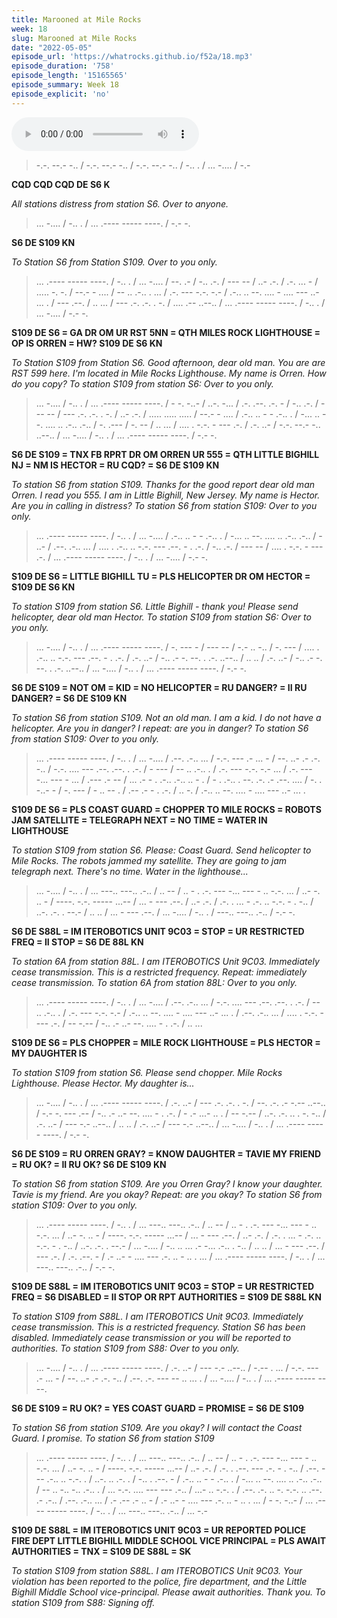 ```yaml
---
title: Marooned at Mile Rocks
week: 18
slug: Marooned at Mile Rocks
date: "2022-05-05"
episode_url: 'https://whatrocks.github.io/f52a/18.mp3'
episode_duration: '758'
episode_length: '15165565'
episode_summary: Week 18
episode_explicit: 'no'
---
```


<audio controls="controls">
  <source type="audio/mp3" src="https://whatrocks.github.io/f52a/18.mp3"></source>
</audio>

> -.-. --.- -.. / -.-. --.- -.. / -.-. --.- -.. / -.. . / ... -.... / -.-

**CQD CQD CQD DE S6 K**

*All stations distress from station S6. Over to anyone.*


> ... -.... / -.. . / ... .---- ----- ----. / -.- -.

**S6 DE S109 KN**

*To Station S6 from Station S109. Over to you only.*

> ... .---- ----- ----. / -.. . / ... -.... / --. .- / -.. .-. / --- -- / ..- .-. / .-. ... - / ..... -. -. / --.- - .... / -- .. .-.. . ... / .-. --- -.-. -.- / .-.. .. --. .... - .... --- ..- ... . / --- .--. / .. ... / --- .-. .-. . -. / .... .-- ..--.. / ... .---- ----- ----. / -.. . / ... -.... / -.- -.

**S109 DE S6 = GA DR OM UR RST 5NN = QTH MILES ROCK LIGHTHOUSE = OP IS ORREN = HW? S109 DE S6 KN**

*To Station S109 from Station S6.
Good afternoon, dear old man. You are are RST 599 here.
I'm located in Mile Rocks Lighthouse.
My name is Orren.
How do you copy?
To station S109 from station S6: Over to you only.*

> ... -.... / -.. . / ... .---- ----- ----. / - -. -..- / ..-. -... / .-. .--. .-. - / -.. .-. / --- -- / --- .-. .-. . -. / ..- .-. / ..... ..... ..... / --.- - .... / .-.. .. - - .-.. . / -... .. --. .... .. .-.. .-.. / -. .--- / -. -- / .. ... / .... . -.-. - --- .-. / .-. ..- / -.-. --.- -.. ..--.. / ... -.... / -.. . / ... .---- ----- ----. / -.- -.

**S6 DE S109 = TNX FB RPRT DR OM ORREN UR 555 = QTH LITTLE BIGHILL NJ = NM IS HECTOR = RU CQD? = S6 DE S109 KN**

*To station S6 from station S109.
Thanks for the good report dear old man Orren. I read you 555.
I am in Little Bighill, New Jersey.
My name is Hector.
Are you in calling in distress?
To station S6 from station S109: Over to you only.*

> ... .---- ----- ----. / -.. . / ... -.... / .-.. .. - - .-.. . / -... .. --. .... .. .-.. .-.. / - ..- / .--. .-.. ... / .... . .-.. .. -.-. --- .--. - . .-. / -.. .-. / --- -- / .... . -.-. - --- .-. / ... .---- ----- ----. / -.. . / ... -.... / -.- -.

**S109 DE S6 = LITTLE BIGHILL TU = PLS HELICOPTER DR OM HECTOR = S109 DE S6 KN**

*To station S109 from station S6.
Little Bighill - thank you!
Please send helicopter, dear old man Hector.
To station S109 from station S6: Over to you only.*

> ... -.... / -.. . / ... .---- ----- ----. / -. --- - / --- -- / -.- .. -.. / -. --- / .... . .-.. .. -.-. --- .--. - . .-. / .-. ..- / -.. .- -. --. . .-. ..--.. / .. .. / .-. ..- / -.. .- -. --. . .-. ..--.. / ... -.... / -.. . / ... .---- ----- ----. / -.- -.

**S6 DE S109 = NOT OM = KID = NO HELICOPTER = RU DANGER? = II RU DANGER? = S6 DE S109 KN**

*To station S6 from station S109.
Not an old man. I am a kid.
I do not have a helicopter.
Are you in danger?
I repeat: are you in danger?
To station S6 from station S109: Over to you only.*

> ... .---- ----- ----. / -.. . / ... -.... / .--. .-.. ... / -.-. --- .- ... - / --. ..- .- .-. -.. / -.-. .... --- .--. .--. . .-. / - --- / -- .. .-.. . / .-. --- -.-. -.- ... / .-. --- -... --- - ... / .--- .- -- / ... .- - . .-.. .-.. .. - . / - . .-.. . --. .-. .- .--. .... / -. . -..- - / -. --- / - .. -- . / .-- .- - . .-. / .. -. / .-.. .. --. .... - .... --- ..- ... .

**S109 DE S6 = PLS COAST GUARD = CHOPPER TO MILE ROCKS = ROBOTS JAM SATELLITE = TELEGRAPH NEXT = NO TIME = WATER IN LIGHTHOUSE**

*To station S109 from station S6.
Please: Coast Guard.
Send helicopter to Mile Rocks.
The robots jammed my satellite.
They are going to jam telegraph next.
There's no time.
Water in the lighthouse...*

> ... -.... / -.. . / ... ---.. ---.. .-.. / .. -- / .. - . .-. --- -... --- - .. -.-. ... / ..- -. .. - / ----. -.-. ----- ...-- / ... - --- .--. / ..- .-. / .-. . ... - .-. .. -.-. - . -.. / ..-. .-. . --.- / .. .. / ... - --- .--. / ... -.... / -.. . / ---.. ---.. .-.. / -.- -.

**S6 DE S88L = IM ITEROBOTICS UNIT 9C03 = STOP = UR RESTRICTED FREQ = II STOP = S6 DE 88L KN**

*To station 6A from station 88L.
I am ITEROBOTICS Unit 9C03.
Immediately cease transmission.
This is a restricted frequency.
Repeat: immediately cease transmission.
To station 6A from station 88L: Over to you only.*

> ... .---- ----- ----. / -.. . / ... -.... / .--. .-.. ... / -.-. .... --- .--. .--. . .-. / -- .. .-.. . / .-. --- -.-. -.- / .-.. .. --. .... - .... --- ..- ... . / .--. .-.. ... / .... . -.-. - --- .-. / -- -.-- / -.. .- ..- --. .... - . .-. / .. ...

**S109 DE S6 = PLS CHOPPER = MILE ROCK LIGHTHOUSE = PLS HECTOR = MY DAUGHTER IS**

*To station S109 from station S6.
Please send chopper. Mile Rocks Lighthouse. Please Hector. My daughter is...*

> ... -.... / -.. . / ... .---- ----- ----. / .-. ..- / --- .-. .-. . -. / --. .-. .- -.-- ..--.. / -.- -. --- .-- / -.. .- ..- --. .... - . .-. / - .- ...- .. . / -- -.-- / ..-. .-. .. . -. -.. / .-. ..- / --- -.- ..--.. / .. .. / .-. ..- / --- -.- ..--.. / ... -.... / -.. . / ... .---- ----- ----. / -.- -.

**S6 DE S109 = RU ORREN GRAY? = KNOW DAUGHTER = TAVIE MY FRIEND = RU OK? = II RU OK? S6 DE S109 KN**

*To station S6 from station S109.
Are you Orren Gray?
I know your daughter. Tavie is my friend.
Are you okay? Repeat: are you okay?
To station S6 from station S109: Over to you only.*

> ... .---- ----- ----. / -.. . / ... ---.. ---.. .-.. / .. -- / .. - . .-. --- -... --- - .. -.-. ... / ..- -. .. - / ----. -.-. ----- ...-- / ... - --- .--. / ..- .-. / .-. . ... - .-. .. -.-. - . -.. / ..-. .-. . --.- / ... -.... / -.. .. ... .- -... .-.. . -.. / .. .. / ... - --- .--. / --- .-. / .-. .--. - / .- ..- - .... --- .-. .. - .. . ... / ... .---- ----- ----. / -.. . / ... ---.. ---.. .-.. / -.- -.

**S109 DE S88L = IM ITEROBOTICS UNIT 9C03 = STOP = UR RESTRICTED FREQ = S6 DISABLED = II STOP OR RPT AUTHORITIES = S109 DE S88L KN**

*To station S109 from S88L.
I am ITEROBOTICS Unit 9C03.
Immediately cease transmission.
This is a restricted frequency.
Station S6 has been disabled.
Immediately cease transmission or you will be reported to authorities.
To station S109 from S88: Over to you only.*

> ... -.... / -.. . / ... .---- ----- ----. / .-. ..- / --- -.- ..--.. / -.-- . ... / -.-. --- .- ... - / --. ..- .- .-. -.. / .--. .-. --- -- .. ... . / ... -.... / -.. . / ... .---- ----- ----.

**S6 DE S109 = RU OK? = YES COAST GUARD = PROMISE = S6 DE S109**

*To station S6 from station S109.
Are you okay?
I will contact the Coast Guard.
I promise.
To station S6 from station S109*

> ... .---- ----- ----. / -.. . / ... ---.. ---.. .-.. / .. -- / .. - . .-. --- -... --- - .. -.-. ... / ..- -. .. - / ----. -.-. ----- ...-- / ..- .-. / .-. . .--. --- .-. - . -.. / .--. --- .-.. .. -.-. . / ..-. .. .-. . / -.. . .--. - / .-.. .. - - .-.. . / -... .. --. .... .. .-.. .-.. / -- .. -.. -.. .-.. . / ... -.-. .... --- --- .-.. / ...- .. -.-. . / .--. .-. .. -. -.-. .. .--. .- .-.. / .--. .-.. ... / .- .-- .- .. - / .- ..- - .... --- .-. .. - .. . ... / - -. -..- / ... .---- ----- ----. / -.. . / ... ---.. ---.. .-.. / ... -.-

**S109 DE S88L = IM ITEROBOTICS UNIT 9C03 = UR REPORTED POLICE FIRE DEPT LITTLE BIGHILL MIDDLE SCHOOL VICE PRINCIPAL = PLS AWAIT AUTHORITIES = TNX = S109 DE S88L = SK**

*To station S109 from station S88L.
I am ITEROBOTICS Unit 9C03.
Your violation has been reported to the police, fire department,
and the Little Bighill Middle School vice-principal.
Please await authorities. Thank you.
To station S109 from S88: Signing off.*
